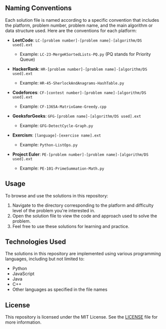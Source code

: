## Naming Conventions

Each solution file is named according to a specific convention that includes the platform, problem number, problem name, and the main algorithm or data structure used. Here are the conventions for each platform:

- **LeetCode**: `LC-[problem number]-[problem name]-[algorithm/DS used].ext`
  - Example: `LC-23-MergeKSortedLists-PQ.py` (PQ stands for Priority Queue)

- **HackerRank**: `HR-[problem number]-[problem name]-[algorithm/DS used].ext`
  - Example: `HR-45-SherlockAndAnagrams-HashTable.py`

- **Codeforces**: `CF-[contest number]-[problem name]-[algorithm/DS used].ext`
  - Example: `CF-1365A-MatrixGame-Greedy.cpp`

- **GeeksforGeeks**: `GFG-[problem name]-[algorithm/DS used].ext`
  - Example: `GFG-DetectCycle-Graph.py`

- **Exercism**: `[language]-[exercise name].ext`
  - Example: `Python-ListOps.py`

- **Project Euler**: `PE-[problem number]-[problem name]-[algorithm/DS used].ext`
  - Example: `PE-101-PrimeSummation-Math.py`

## Usage

To browse and use the solutions in this repository:
1. Navigate to the directory corresponding to the platform and difficulty level of the problem you're interested in.
2. Open the solution file to view the code and approach used to solve the problem.
3. Feel free to use these solutions for learning and practice.

## Technologies Used

The solutions in this repository are implemented using various programming languages, including but not limited to:
- Python
- JavaScript
- Java
- C++
- Other languages as specified in the file names

## License

This repository is licensed under the MIT License. See the [LICENSE](LICENSE) file for more information.